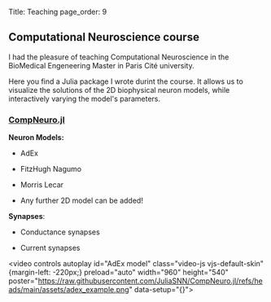 Title: Teaching
page_order: 9

## Computational Neuroscience course

I had the pleasure of teaching Computational Neuroscience in the BioMedical Engeneering Master in Paris Cité university.

Here you find a Julia package I wrote durint the course. It allows us to visualize the solutions of the 2D biophysical neuron models, while interactively varying the model's parameters.

### [CompNeuro.jl](https://github.com/JuliaSNN/CompNeuro.jl)

**Neuron Models:**

- AdEx

- FitzHugh Nagumo

- Morris Lecar 

- Any further 2D model can be added! 

**Synapses**:

- Conductance synapses

- Current synapses

<video controls autoplay id="AdEx model" class="video-js vjs-default-skin"  {margin-left: -220px;}
preload="auto" width="960" height="540" poster="https://raw.githubusercontent.com/JuliaSNN/CompNeuro.jl/refs/heads/main/assets/adex_example.png"
data-setup="{}">
<source src="../images/adex.mp4" type='video/mp4'>
</video>